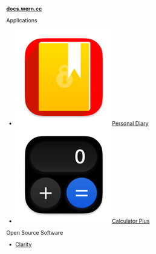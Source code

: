 [**docs.wern.cc**](/ "docs.wern.cc")

Applications
 * [![](personal-diary/_media/icon.png ':size=20')Personal Diary](personal-diary/)
 * [![](calculator-plus/_media/icon.png ':size=20')Calculator Plus](calculator-plus/)

Open Source Software
 * [Clarity](clarity/)
